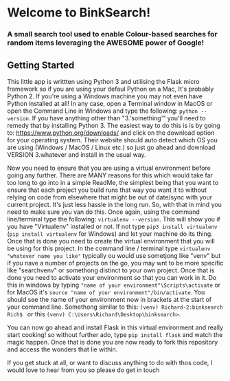 # Welcome to BinkSearch!

### A small search tool used to enable Colour-based searches for random items leveraging the AWESOME power of Google!

## Getting Started

This little app is writtten using Python 3 and utilising the Flask micro framework so if you are using your defaul Python on a Mac, It's probably Python 2. If you're using a Windows machine you may not even have Python installed at all! In any case, open a Terminal window in MacOS or open the Command Line in Windows and type the following: `python --version`. If you have anything other than "3.'something'" you'll need to remedy that by installing Python 3. The easiest way to do this is is by going to: https://www.python.org/downloads/ and click on the download option for your operating system. Their website should auto detect which OS you are using (Windows / MacOS / Linux etc.) so just go ahead and download VERSION 3.whatever and install in the usual way.

Now you need to ensure that you are using a virtual environment before going any further. There are MANY reasons for this which would take far too long to go into in a simple ReadMe, the simplest being that you want to ensure that each project you build runs that way you want it to without relying on code from elsewhere that might be out of date/sync with your current project. It's just less hassle in the long run. So, with that in mind you need to make sure you van do this. Once again, using the command line/terminal type the following: `virtualenv --version`. This will show you if you have "Virtualenv" installed or not. If not type `pip3 install virtualenv` (`pip install virtualenv` for Windows) and let your machine do its thing. Once that is done you need to create the virtual environment that you will be using for this project. In the command line / terminal type `virtualenv "whatever name you like"` typically ou would use sometjong like "venv" but if you nave a number of projects on the go, you may wnt to be more specific like "searchvenv" or somethong distinct to your own project. Once that is done you need to activate your environment so that you can work in it. Do this in windows by typing `"name of your environment"\Scripts\activate` or for MacOS it's `source "name of your environment"/bin/activate`. You should see the name of your environment now in brackets at the start of your command line. Somethong similar to this: `(venv) Richard-2:binksearch Rich$ ` or this `(venv) C:\Users\Richard\Desktop\binksearch>`. 

You can now go ahead and install Flask in this virtual environment and really start cooking! so without further ado, type `pip install flask` and watch the magic happen. Once that is done you are now ready to fork this repository and access the wonders that lie within.

If you get stuck at all, or want to discuss anything to do with thos code, I would love to hear from you so please do get in touch 